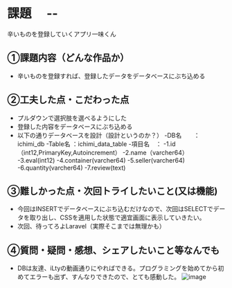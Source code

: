 # 課題　 --
辛いものを登録していくアプリ一味くん

## ①課題内容（どんな作品か）
- 辛いものを登録すれば、登録したデータをデータベースにぶち込める

## ②工夫した点・こだわった点
- プルダウンで選択肢を選べるようにした
- 登録した内容をデータベースにぶち込める
- 以下の通りデータベースを設計（設計というのか？）
-DB名　　：ichimi_db
-Table名 ：ichimi_data_table
-項目名　：
-1.id（int12,PrimaryKey,Autoincrement）
-2.name（varcher64）
-3.eval(int12)
-4.container(varcher64)
-5.seller(varcher64)
-6.quantity(varcher64)
-7.review(text)

## ③難しかった点・次回トライしたいこと(又は機能)
- 今回はINSERTでデータベースにぶち込むだけなので、次回はSELECTでデータを取り出し、CSSを適用した状態で適宜画面に表示していきたい。
- 次回、待ってろよLaravel（実際そこまでは無理かも）

## ④質問・疑問・感想、シェアしたいこと等なんでも
- DBは友達、iLtyの動画通りにやればできる。プログラミングを始めてから初めてエラーも出ず、すんなりできたので、とても感動した。
![image](https://user-images.githubusercontent.com/105370349/206443382-8abeaa2e-6f5e-40cc-aa3c-2bb81185fc64.png)
